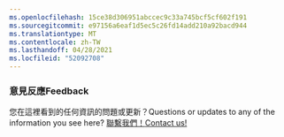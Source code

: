 ```yaml
---
ms.openlocfilehash: 15ce38d306951abccec9c33a745bcf5cf602f191
ms.sourcegitcommit: e97156a6eaf1d5ec5c26fd14add210a92bacd944
ms.translationtype: MT
ms.contentlocale: zh-TW
ms.lasthandoff: 04/28/2021
ms.locfileid: "52092708"
---
```

### <a name="feedback"></a><span data-ttu-id="eca1b-101">意見反應</span><span class="sxs-lookup"><span data-stu-id="eca1b-101">Feedback</span></span>

<span data-ttu-id="eca1b-102">您在這裡看到的任何資訊的問題或更新？</span><span class="sxs-lookup"><span data-stu-id="eca1b-102">Questions or updates to any of the information you see here?</span></span> <span data-ttu-id="eca1b-103"><a href="https://aka.ms/AppComplianceQuestions" target="_blank">聯繫我們！</a></span><span class="sxs-lookup"><span data-stu-id="eca1b-103"><a href="https://aka.ms/AppComplianceQuestions" target="_blank">Contact us!</a></span></span>